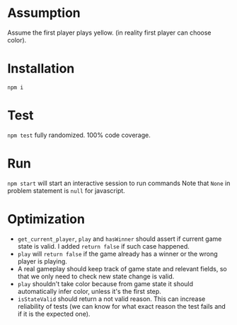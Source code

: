 # Assumption
Assume the first player plays yellow. (in reality first player can choose color).

# Installation
`npm i`

# Test
`npm test` fully randomized. 100% code coverage.

# Run
`npm start` will start an interactive session to run commands
Note that `None` in problem statement is `null` for javascript.

# Optimization
* `get_current_player`, `play` and `hasWinner` should assert if current game state is valid. I added `return false` if such case happened.
* `play` will `return false` if the game already has a winner or the wrong player is playing.
* A real gameplay should keep track of game state and relevant fields, so that we only need to check new state change is valid.
* `play` shouldn't take color because from game state it should automatically infer color, unless it's the first step.
* `isStateValid` should return a not valid reason. This can increase reliability of tests (we can know for what exact reason the test fails and if it is the expected one).